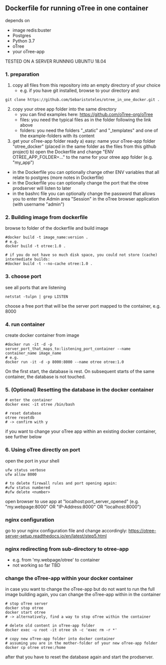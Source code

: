 ## Dockerfile for running oTree in one container
depends on
- image redis:buster
- Postgres
- Python 3.7
- oTree
- your oTree-app

TESTED ON A SERVER RUNNNIG UBUNTU 18.04

### 1. preparation
1. copy all files from this repository into an empty directory of your choice
	- e.g. if you have git installed, browse to your directory and: 
```
git clone https://github.com/Sebaristoteles/otree_in_one_docker.git .
```
2. copy your otree app folder into the same directory
	- you can find examples here: https://github.com/oTree-org/oTree
	- files: you need the typical files as in the folder following the link above
	- folders: you need the folders "_static" and "_templates" and one of the example-folders with its content
3. get your oTree-app folder ready
	a) easy: name your oTree-app folder "otree_docker" (placed in the same folder as the files from this github project)
	b) open the Dockerfile and change "ENV OTREE_APP_FOLDER=..." to the name for your otree app folder (e.g. "my_app")
- in the Dockerfile you can optionally change other ENV variables that all relate to postgres (more notes in Dockerfile)
- in the Dockerfile you can optionally change the port that the otree prodserver will listen to later
- in the bashrc file you can optionally change the password that allows you to enter the Admin area "Session" in the oTree browser application (with username "admin")
	

	
### 2. Building image from dockerfile
browse to folder of the dockerfile and build image
```
#docker build -t image_name:version .
# e.g.
docker build -t otree:1.0 .

# if you do not have so much disk space, you could not store (cache) intermediate builds:
#docker build -t --no-cache otree:1.0 .
```


### 3. choose port
see all ports that are listening
```
netstat -tulpn | grep LISTEN
```
choose a free port that will be the server port mapped to the container, e.g. 8000



### 4. run container
create docker container from image
```
#docker run -it -d -p server_port_that_maps_to:listening_port_container --name container_name image_name
# e.g.
docker run -it -d -p 8000:8000 --name otree otree:1.0
```

On the first start, the database is rest. On subsequent starts of the same container, the database is not touched.


### 5. (Optional) Resetting the database in the docker container
```
# enter the container
docker exec -it otree /bin/bash

# reset database
otree resetdb
# -> confirm with y
```
if you want to change your oTree app within an existing docker container, see further below


### 6. Using oTree directly on port
open the port in your shell
```
ufw status verbose
ufw allow 8000

# to delete firewall rules and port opening again:
#ufw status numbered
#ufw delete <number>
```
open browser to use app at "localhost:port_server_opened" 
(e.g. "my.webpage:8000" OR "IP-Address:8000" OR "localhost:8000")



### nginx configuration
go to your nginx configuration file and change accordingly:
https://otree-server-setup.readthedocs.io/en/latest/step5.html



### nginx redirecting from sub-directory to otree-app
- e.g. from 'my.webpage/otree' to container
- not working so far
TBD



### change the oTree-app within your docker container
in case you want to change the oTree-app but do not want to run the full image building again, 
you can change the oTree-app within in the container

```
# stop oTree server
docker stop otree
docker start otree
# -> alternatively, find a way to stop oTree within the container

# delete old content in oTree-app folder
docker exec -u root -it otree sh -c 'exec rm -r *'

# copy new oTree-app folder into docker container
# assuming you are in the mother-folder of your new oTree-app folder
docker cp otree otree:/home
```
after that you have to reset the database again and start the prodserver.

